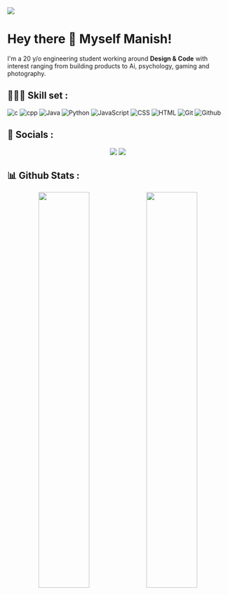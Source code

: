 <img src="https://emojis.slackmojis.com/emojis/images/1621024394/39092/cat-roll.gif?1621024394" />

# Hey there 👋 Myself **Manish**!


I'm a 20 y/o engineering student working around **Design & Code** with interest ranging from building products to Ai, psychology, gaming and photography.


## 🧑🏻‍💻 **Skill set :**


![c](https://img.shields.io/badge/C-00599C?style=flat&logo=c&logoColor=white)
![cpp](https://img.shields.io/badge/C%2B%2B-00599C?style=flat&logo=c%2B%2B&logoColor=white)
![Java](https://img.shields.io/badge/-Java-05122A?style=flat&logo=Java&logoColor=FFA518)
![Python](https://img.shields.io/badge/-Python-05122A?style=flat&logo=python)
![JavaScript](https://img.shields.io/badge/-JavaScript-05122A?style=flat&logo=javascript)
![CSS](https://img.shields.io/badge/-CSS-05122A?style=flat&logo=CSS3&logoColor=1572B6)
![HTML](https://img.shields.io/badge/-HTML-05122A?style=flat&logo=HTML5)
![Git](https://img.shields.io/badge/-Git-05122A?style=flat&logo=git)
![Github](https://img.shields.io/badge/GitHub-100000?style=flat&logo=github&logoColor=white)



## 🚀 **Socials :**
<p align = "center">
    <a href= "https://twitter.com/Micky__21_"><img src= "https://img.shields.io/badge/Twitter-1DA1F2?style=for-the-badge&logo=twitter&logoColor=white"/></a>
    <a href = "https://www.linkedin.com/in/manish-gambhirrao-280a96226"><img src= "https://img.shields.io/badge/LinkedIn-0077B5?style=for-the-badge&logo=linkedin&logoColor=white"/></a>

</p>


## 📊 **Github Stats :** 

<p align = "center" >
    <img width = 48% src = "https://github-readme-stats.vercel.app/api?username=Manish5121"/>
    <img width = 48% src = "https://github-readme-streak-stats.herokuapp.com/?user=Manish5121"/>
</p>
